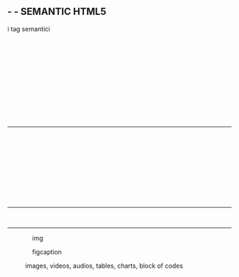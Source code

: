 ## - - SEMANTIC HTML5

i tag semantici 

<header>

    <nav></nav>

</header>

<main>

    <article>

        <section></section>

        <section></section>

    </article>

<aside></aside>

</main>

<footer>

</footer>

-------------------------------

<article>

    <header></header>

    <figure></figure>

    <section></section>

    <section></section>

<footer></footer>

</article>

--------------------------------

<aside>

<section></section>

    <section></section>

</aside>

--------------------------------

<figure>

    img

    figcaption

images, videos, audios, tables, charts, block of codes

</figure>
